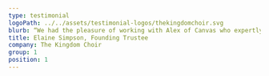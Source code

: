 ```yaml
---
type: testimonial
logoPath: ../../assets/testimonial-logos/thekingdomchoir.svg
blurb: “We had the pleasure of working with Alex of Canvas who expertly guided us through the process of setting up our Foundation to charity status. Alex has in-depth  knowledge of the process and gave much needed direction in an area of which we had no prior knowledge. Alex is friendly, approachable in her manner, open and she made it clear that we could never ask too many questions. At all times we were made to feel that she was on-side and that she understood our needs and what we wanted to achieve. Alex also helped to develop our forward thinking processes around what would need to happen after the initial set up. We are extremely grateful for all her help and would definitely recommend working with her and her company!.”
title: Elaine Simpson, Founding Trustee
company: The Kingdom Choir
group: 1
position: 1
---
```

